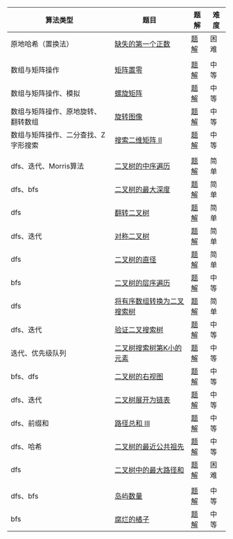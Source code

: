 | 算法类型                            | 题目                                                         | 题解                                                         | 难度 |
| ----------------------------------- | ------------------------------------------------------------ | ------------------------------------------------------------ | ---- |
| 原地哈希（置换法）                  | [缺失的第一个正数](https://leetcode.cn/problems/first-missing-positive/solutions/?envType=study-plan-v2&envId=top-100-liked) | [题解](https://github.com/CoderLi530/Personal-practice-problem-/tree/main/%E6%95%B0%E7%BB%84/%E7%BC%BA%E5%A4%B1%E7%9A%84%E7%AC%AC%E4%B8%80%E4%B8%AA%E6%AD%A3%E6%95%B0) | 困难 |
|                                     |                                                              |                                                              |      |
| 数组与矩阵操作                      | [矩阵置零](https://leetcode.cn/problems/set-matrix-zeroes/?envType=study-plan-v2&envId=top-100-liked) | [题解](https://github.com/CoderLi530/Personal-practice-problem-/tree/main/%E7%9F%A9%E9%98%B5/%E7%9F%A9%E9%98%B5%E7%BD%AE%E9%9B%B6) | 中等 |
| 数组与矩阵操作、模拟                | [螺旋矩阵](https://leetcode.cn/problems/spiral-matrix/?envType=study-plan-v2&envId=top-100-liked) | [题解](https://github.com/CoderLi530/Personal-practice-problem-/tree/main/%E7%9F%A9%E9%98%B5/%E8%9E%BA%E6%97%8B%E7%9F%A9%E9%98%B5) | 中等 |
| 数组与矩阵操作、原地旋转、翻转数组  | [旋转图像](https://leetcode.cn/problems/rotate-image/?envType=study-plan-v2&envId=top-100-liked) | [题解](https://github.com/CoderLi530/Personal-practice-problem-/tree/main/%E7%9F%A9%E9%98%B5/%E6%97%8B%E8%BD%AC%E5%9B%BE%E5%83%8F) | 中等 |
| 数组与矩阵操作、二分查找、Z字形搜索 | [搜索二维矩阵 II](https://leetcode.cn/problems/search-a-2d-matrix-ii/submissions/653262101/?envType=study-plan-v2&envId=top-100-liked) | [题解](https://github.com/CoderLi530/Personal-practice-problem-/tree/main/%E7%9F%A9%E9%98%B5/%E6%90%9C%E7%B4%A2%E4%BA%8C%E7%BB%B4%E7%9F%A9%E9%98%B5%20II) | 中等 |
|                                     |                                                              |                                                              |      |
| dfs、迭代、Morris算法               | [二叉树的中序遍历](https://leetcode.cn/problems/binary-tree-inorder-traversal/submissions/653535404/?envType=study-plan-v2&envId=top-100-liked) | [题解](https://github.com/CoderLi530/Personal-practice-problems/tree/main/%E4%BA%8C%E5%8F%89%E6%A0%91/%E4%BA%8C%E5%8F%89%E6%A0%91%E7%9A%84%E4%B8%AD%E5%BA%8F%E9%81%8D%E5%8E%86) | 简单 |
| dfs、bfs                            | [二叉树的最大深度](https://leetcode.cn/problems/maximum-depth-of-binary-tree/description/?envType=study-plan-v2&envId=top-100-liked) | [题解](https://github.com/CoderLi530/Personal-practice-problems/tree/main/%E4%BA%8C%E5%8F%89%E6%A0%91/%E4%BA%8C%E5%8F%89%E6%A0%91%E7%9A%84%E6%9C%80%E5%A4%A7%E6%B7%B1%E5%BA%A6) | 简单 |
| dfs                                 | [翻转二叉树](https://leetcode.cn/problems/invert-binary-tree/description/?envType=study-plan-v2&envId=top-100-liked) | [题解](https://github.com/CoderLi530/Personal-practice-problems/tree/main/%E4%BA%8C%E5%8F%89%E6%A0%91/%E7%BF%BB%E8%BD%AC%E4%BA%8C%E5%8F%89%E6%A0%91) | 简单 |
| dfs、迭代                           | [对称二叉树](https://leetcode.cn/problems/symmetric-tree/submissions/654091773/?envType=study-plan-v2&envId=top-100-liked) | [题解](https://github.com/CoderLi530/Personal-practice-problems/tree/main/%E4%BA%8C%E5%8F%89%E6%A0%91/%E5%AF%B9%E7%A7%B0%E4%BA%8C%E5%8F%89%E6%A0%91) | 简单 |
| dfs                                 | [二叉树的直径](https://leetcode.cn/problems/diameter-of-binary-tree/?envType=study-plan-v2&envId=top-100-liked) | [题解](https://github.com/CoderLi530/Personal-practice-problems/tree/main/%E4%BA%8C%E5%8F%89%E6%A0%91/%E4%BA%8C%E5%8F%89%E6%A0%91%E7%9A%84%E7%9B%B4%E5%BE%84) | 简单 |
| bfs                                 | [二叉树的层序遍历](https://leetcode.cn/problems/binary-tree-level-order-traversal/solutions/241885/er-cha-shu-de-ceng-xu-bian-li-by-leetcode-solution/?envType=study-plan-v2&envId=top-100-liked) | [题解](https://github.com/CoderLi530/Personal-practice-problems/tree/main/%E4%BA%8C%E5%8F%89%E6%A0%91/%E4%BA%8C%E5%8F%89%E6%A0%91%E7%9A%84%E5%B1%82%E5%BA%8F%E9%81%8D%E5%8E%86) | 中等 |
| dfs                                 | [将有序数组转换为二叉搜索树](https://leetcode.cn/problems/convert-sorted-array-to-binary-search-tree/description/?envType=study-plan-v2&envId=top-100-liked) | [题解](https://github.com/CoderLi530/Personal-practice-problems/tree/main/%E4%BA%8C%E5%8F%89%E6%A0%91/%E5%B0%86%E6%9C%89%E5%BA%8F%E6%95%B0%E7%BB%84%E8%BD%AC%E6%8D%A2%E4%B8%BA%E4%BA%8C%E5%8F%89%E6%90%9C%E7%B4%A2%E6%A0%91) | 简单 |
| dfs、迭代                           | [验证二叉搜索树](https://leetcode.cn/problems/validate-binary-search-tree/description/?envType=study-plan-v2&envId=top-100-liked) | [题解](https://github.com/CoderLi530/Personal-practice-problems/tree/main/%E4%BA%8C%E5%8F%89%E6%A0%91/%E9%AA%8C%E8%AF%81%E4%BA%8C%E5%8F%89%E6%90%9C%E7%B4%A2%E6%A0%91) | 中等 |
| 迭代、优先级队列                    | [二叉树搜索树第K小的元素](https://leetcode.cn/problems/kth-smallest-element-in-a-bst/description/?envType=study-plan-v2&envId=top-100-liked) | [题解](https://github.com/CoderLi530/Personal-practice-problems/tree/main/%E4%BA%8C%E5%8F%89%E6%A0%91/%E4%BA%8C%E5%8F%89%E6%90%9C%E7%B4%A2%E6%A0%91%E4%B8%AD%E7%AC%ACK%E5%B0%8F%E7%9A%84%E5%85%83%E7%B4%A0) | 中等 |
| bfs、dfs                            | [二叉树的右视图](https://leetcode.cn/problems/binary-tree-right-side-view/description/?envType=study-plan-v2&envId=top-100-liked) | [题解](https://github.com/CoderLi530/Personal-practice-problems/tree/main/%E4%BA%8C%E5%8F%89%E6%A0%91/%E4%BA%8C%E5%8F%89%E6%A0%91%E7%9A%84%E5%8F%B3%E8%A7%86%E5%9B%BE) | 中等 |
| dfs、迭代                           | [二叉树展开为链表](https://leetcode.cn/problems/flatten-binary-tree-to-linked-list/description/?envType=study-plan-v2&envId=top-100-liked) | [题解](https://github.com/CoderLi530/Personal-practice-problems/tree/main/%E4%BA%8C%E5%8F%89%E6%A0%91/%E4%BA%8C%E5%8F%89%E6%A0%91%E5%B1%95%E5%BC%80%E4%B8%BA%E9%93%BE%E8%A1%A8) | 中等 |
| dfs、前缀和                         | [路径总和 III](https://leetcode.cn/problems/path-sum-iii/?envType=study-plan-v2&envId=top-100-liked) | [题解](https://github.com/CoderLi530/Personal-practice-problems/tree/main/%E4%BA%8C%E5%8F%89%E6%A0%91/%E8%B7%AF%E5%BE%84%E6%80%BB%E5%92%8C%20III) | 中等 |
| dfs、哈希                           | [二叉树的最近公共祖先](https://leetcode.cn/problems/lowest-common-ancestor-of-a-binary-tree/?envType=study-plan-v2&envId=top-100-liked) | [题解](https://github.com/CoderLi530/Personal-practice-problems/tree/main/%E4%BA%8C%E5%8F%89%E6%A0%91/%E4%BA%8C%E5%8F%89%E6%A0%91%E7%9A%84%E6%9C%80%E8%BF%91%E5%85%AC%E5%85%B1%E7%A5%96%E5%85%88) | 中等 |
| dfs                                 | [二叉树中的最大路径和](https://leetcode.cn/problems/binary-tree-maximum-path-sum/description/?envType=study-plan-v2&envId=top-100-liked) | [题解](https://github.com/CoderLi530/Personal-practice-problems/tree/main/%E4%BA%8C%E5%8F%89%E6%A0%91/%E4%BA%8C%E5%8F%89%E6%A0%91%E4%B8%AD%E7%9A%84%E6%9C%80%E5%A4%A7%E8%B7%AF%E5%BE%84%E5%92%8C) | 困难 |
|                                     |                                                              |                                                              |      |
| dfs、bfs                            | [岛屿数量](https://leetcode.cn/problems/number-of-islands/description/?envType=study-plan-v2&envId=top-100-liked) | [题解](https://github.com/CoderLi530/Optimization-method/tree/main/BFS%E8%A7%A3%E5%86%B3FloodFill%E7%AE%97%E6%B3%95/%E5%B2%9B%E5%B1%BF%E6%95%B0%E9%87%8F) | 中等 |
| bfs                                 | [腐烂的橘子](https://leetcode.cn/problems/rotting-oranges/description/?envType=study-plan-v2&envId=top-100-liked) | [题解](https://github.com/CoderLi530/Personal-practice-problems/tree/main/%E5%9B%BE%E8%AE%BA/%E8%85%90%E7%83%82%E7%9A%84%E6%A9%98%E5%AD%90) | 中等 |

